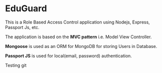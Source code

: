 # EduGuard

This is a Role Based Access Control application using Nodejs, Express, Passport Js, etc.

The application is based on the **MVC pattern** i.e. Model View Controller.

**Mongoose** is used as an ORM for MongoDB for storing Users in Database.

**Passport JS** is used for local(email, password) authentication.

Testing git
